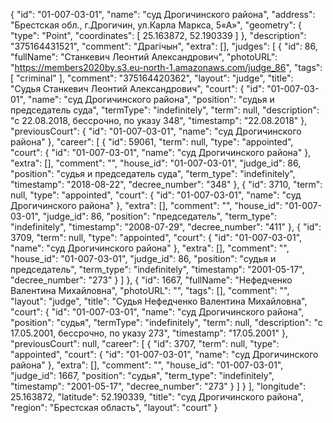 {
    "id": "01-007-03-01",
    "name": "суд Дрогичинского района",
    "address": "Брестская обл., г.Дрогичин, ул.Карла Маркса, 5«А»",
    "geometry": {
        "type": "Point",
        "coordinates": [
            25.163872,
            52.190339
        ]
    },
    "description": "375164431521",
    "comment": "Драгічын",
    "extra": [],
    "judges": [
        {
            "id": 86,
            "fullName": "Станкевич Леонтий Александрович",
            "photoURL": "https://members2020by.s3.eu-north-1.amazonaws.com/judge_86",
            "tags": [
                "criminal"
            ],
            "comment": "375164420362",
            "layout": "judge",
            "title": "Судья Станкевич Леонтий Александрович",
            "court": {
                "id": "01-007-03-01",
                "name": "суд Дрогичинского района",
                "position": "судья и председатель суда",
                "termType": "indefinitely",
                "term": null,
                "description": "c 22.08.2018, бессрочно, по указу 348",
                "timestamp": "22.08.2018"
            },
            "previousCourt": {
                "id": "01-007-03-01",
                "name": "суд Дрогичинского района"
            },
            "career": [
                {
                    "id": 59061,
                    "term": null,
                    "type": "appointed",
                    "court": {
                        "id": "01-007-03-01",
                        "name": "суд Дрогичинского района"
                    },
                    "extra": [],
                    "comment": "",
                    "house_id": "01-007-03-01",
                    "judge_id": 86,
                    "position": "судья и председатель суда",
                    "term_type": "indefinitely",
                    "timestamp": "2018-08-22",
                    "decree_number": "348"
                },
                {
                    "id": 3710,
                    "term": null,
                    "type": "appointed",
                    "court": {
                        "id": "01-007-03-01",
                        "name": "суд Дрогичинского района"
                    },
                    "extra": [],
                    "comment": "",
                    "house_id": "01-007-03-01",
                    "judge_id": 86,
                    "position": "председатель",
                    "term_type": "indefinitely",
                    "timestamp": "2008-07-29",
                    "decree_number": "411"
                },
                {
                    "id": 3709,
                    "term": null,
                    "type": "appointed",
                    "court": {
                        "id": "01-007-03-01",
                        "name": "суд Дрогичинского района"
                    },
                    "extra": [],
                    "comment": "",
                    "house_id": "01-007-03-01",
                    "judge_id": 86,
                    "position": "судья и председатель",
                    "term_type": "indefinitely",
                    "timestamp": "2001-05-17",
                    "decree_number": "273"
                }
            ]
        },
        {
            "id": 1667,
            "fullName": "Нефедченко Валентина Михайловна",
            "photoURL": "",
            "tags": [],
            "comment": "",
            "layout": "judge",
            "title": "Судья Нефедченко Валентина Михайловна",
            "court": {
                "id": "01-007-03-01",
                "name": "суд Дрогичинского района",
                "position": "судья",
                "termType": "indefinitely",
                "term": null,
                "description": "c 17.05.2001, бессрочно, по указу 273",
                "timestamp": "17.05.2001"
            },
            "previousCourt": null,
            "career": [
                {
                    "id": 3707,
                    "term": null,
                    "type": "appointed",
                    "court": {
                        "id": "01-007-03-01",
                        "name": "суд Дрогичинского района"
                    },
                    "extra": [],
                    "comment": "",
                    "house_id": "01-007-03-01",
                    "judge_id": 1667,
                    "position": "судья",
                    "term_type": "indefinitely",
                    "timestamp": "2001-05-17",
                    "decree_number": "273"
                }
            ]
        }
    ],
    "longitude": 25.163872,
    "latitude": 52.190339,
    "title": "суд Дрогичинского района",
    "region": "Брестская область",
    "layout": "court"
}